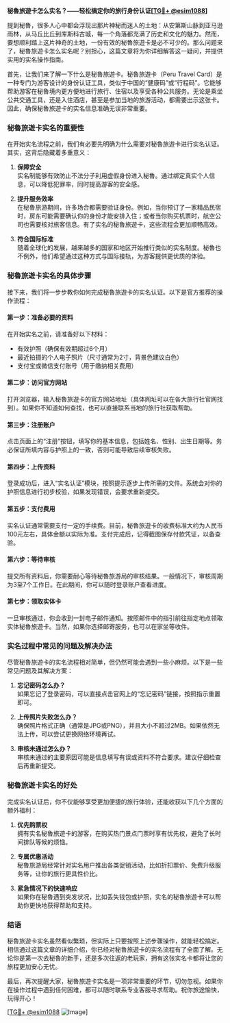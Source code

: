 **秘魯旅遊卡怎么实名？——轻松搞定你的旅行身份认证[[TG💪+ @esim1088](https://t.me/s/esim1088)]**

提到秘魯，很多人心中都会浮现出那片神秘而迷人的土地：从安第斯山脉到亚马逊雨林，从马丘比丘到库斯科古城，每一个角落都充满了历史和文化的魅力。然而，要想顺利踏上这片神奇的土地，一份有效的秘魯旅遊卡是必不可少的。那么问题来了，秘魯旅遊卡怎么实名呢？别担心，这篇文章将为你详细解答这一疑问，并提供实用的实名操作指南。

首先，让我们来了解一下什么是秘魯旅遊卡。秘魯旅遊卡（Peru Travel Card）是一种专门为游客设计的身份认证工具，类似于中国的“健康码”或“行程码”。它能够帮助游客在秘魯境内更方便地进行旅行、住宿以及享受各种公共服务。无论是乘坐公共交通工具，还是入住酒店，甚至是参加当地的旅游活动，都需要出示这张卡。因此，确保秘魯旅遊卡的实名信息准确无误非常重要。

### **秘魯旅遊卡实名的重要性**
在开始实名流程之前，我们有必要先明确为什么需要对秘魯旅遊卡进行实名认证。其实，这背后隐藏着多重意义：

1. **保障安全**  
   实名制能够有效防止不法分子利用虚假身份进入秘魯。通过绑定真实个人信息，可以降低犯罪率，同时提高游客的安全感。

2. **提升服务效率**  
   在秘魯旅游期间，许多场合都需要验证身份。例如，当你预订了一家精品民宿时，房东可能需要确认你的身份才能安排入住；或者当你购买机票时，航空公司也需要核对旅客信息。有了实名的秘魯旅遊卡，这些流程会更加顺畅高效。

3. **符合国际标准**  
   随着全球化的发展，越来越多的国家和地区开始推行类似的实名制度。秘魯也不例外，他们希望通过这种方式与国际接轨，为游客提供更优质的体验。

### **秘魯旅遊卡实名的具体步骤**
接下来，我们将一步步教你如何完成秘魯旅遊卡的实名认证。以下是官方推荐的操作流程：

#### **第一步：准备必要的资料**
在开始实名之前，请准备好以下材料：
- 有效护照（确保有效期超过6个月）
- 最近拍摄的个人电子照片（尺寸通常为2寸，背景色建议白色）
- 支付宝或微信支付账号（用于缴纳相关费用）

#### **第二步：访问官方网站**
打开浏览器，输入秘魯旅遊卡的官方网站地址（具体网址可以在各大旅行社官网找到）。如果你不知道如何查找，也可以直接联系当地的旅行社获取帮助。

#### **第三步：注册账户**
点击页面上的“注册”按钮，填写你的基本信息，包括姓名、性别、出生日期等。务必保证所填内容与护照上的一致，否则可能导致后续审核失败。

#### **第四步：上传资料**
登录成功后，进入“实名认证”模块，按照提示逐步上传所需的文件。系统会对你的护照信息进行初步校验，如果发现错误，会要求重新提交。

#### **第五步：支付费用**
实名认证通常需要支付一定的手续费。目前，秘魯旅遊卡的收费标准大约为人民币100元左右，具体金额以实际为准。支付完成后，记得截图保存付款凭证，以备查验。

#### **第六步：等待审核**
提交所有资料后，你需要耐心等待秘魯旅游局的审核结果。一般情况下，审核周期为3至7个工作日。在此期间，你可以随时登录账户查看进度。

#### **第七步：领取实体卡**
一旦审核通过，你会收到一封电子邮件通知。按照邮件中的指引前往指定地点领取实体秘魯旅遊卡。当然，如果你选择邮寄服务，也可以在家坐等收件。

### **实名过程中常见的问题及解决办法**
尽管秘魯旅遊卡的实名流程相对简单，但仍然可能会遇到一些小麻烦。以下是一些常见问题及其解决方案：

1. **忘记密码怎么办？**  
   如果忘记了登录密码，可以直接点击官网上的“忘记密码”链接，按照指示重置即可。

2. **上传照片失败怎么办？**  
   确保照片格式正确（通常是JPG或PNG），并且大小不超过2MB。如果依然无法上传，可以尝试更换网络环境再试。

3. **审核未通过怎么办？**  
   审核未通过的主要原因可能是信息填写有误或资料不符合要求。建议仔细检查后再重新提交。

### **秘魯旅遊卡实名的好处**
完成实名认证后，你不仅能够享受更加便捷的旅行体验，还能收获以下几个方面的额外福利：

1. **优先购票权**  
   拥有实名秘魯旅遊卡的游客，在购买热门景点门票时享有优先权，避免了长时间排队等候的烦恼。

2. **专属优惠活动**  
   秘魯旅游局经常针对实名用户推出各类促销活动，比如折扣票价、免费升级服务等，让你的旅行更具性价比。

3. **紧急情况下的快速响应**  
   如果你在秘魯遇到突发状况，比如丢失钱包或护照，实名的秘魯旅遊卡可以帮助你更快地获得帮助和支持。

### **结语**
秘魯旅遊卡实名虽然看似繁琐，但实际上只要按照上述步骤操作，就能轻松搞定。相信通过这篇文章的详细介绍，你已经对秘魯旅遊卡的实名流程有了全面了解。无论你是第一次去秘魯的新手，还是多次往返的老玩家，拥有这张实名卡都将让您的旅程更加安心无忧。

最后，再次提醒大家，秘魯旅遊卡实名是一项非常重要的环节，切勿忽视。如果你在操作过程中遇到任何困难，都可以随时联系专业客服寻求帮助。祝你旅途愉快，玩得开心！

[[TG💪+ @esim1088](https://t.me/s/esim1088) ![Image](https://i.postimg.cc/4NQfJmqS/Snipaste-2025-05-13-00-14-12.png)]